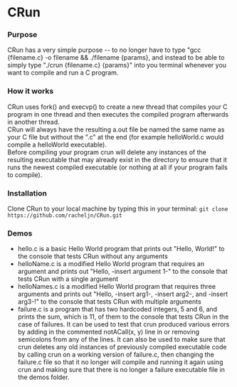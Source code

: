 # CRun

### Purpose
CRun has a very simple purpose -- to no longer have to type "gcc {filename.c} -o filename && ./filename {params}, and instead to be able to simply type "./crun {filename.c} {params}" into you terminal whenever you want to compile and run a C program.

### How it works
CRun uses fork() and execvp() to create a new thread that compiles your C program in one thread and then executes the compiled program afterwards in another thread.  
CRun will always have the resulting a.out file be named the same name as your C file but without the ".c" at the end (for example helloWorld.c would compile a helloWorld executable).  
Before compiling your program crun will delete any instances of the resulting executable that may already exist in the directory to ensure that it runs the newest compiled executable (or nothing at all if your program fails to compile). 

### Installation
Clone CRun to your local machine by typing this in your terminal: ```git clone https://github.com/racheljn/CRun.git```

### Demos
* hello.c is a basic Hello World program that prints out "Hello, World!" to the console that tests CRun without any arguments
* helloName.c is a modified Hello World program that requires an argument and prints out "Hello, -insert argument 1-" to the console that tests CRun with a single argument
* helloNames.c is a modified Hello World program that requires three arguments and prints out "Hello, -insert arg1-, -insert arg2-, and -insert arg3-!" to the console that tests CRun with multiple arguments
* failure.c is a program that has two hardcoded integers, 5 and 6, and prints the sum, which is 11, of them to the console that tests CRun in the case of failures. It can be used to test that crun produced various errors by adding in the commented notACall(x, y) line in or removing semicolons from any of the lines. It can also be used to make sure that crun deletes any old instances of previously compiled executable code by calling crun on a working version of failure.c, then changing the failure.c file so that it no longer will compile and running it again using crun and making sure that there is no longer a failure executable file in the demos folder.
